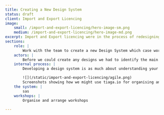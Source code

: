 ```yaml
---
title: Creating a New Design System
status: draft
client: Import and Export Licencing
image: 
    small: /import-and-export-licencing/hero-image-sm.png
    medium: /import-and-export-licencing/hero-image-md.png
excerpt: Import and Export licencing were in the process of redesigning their case management system for the management of imports and exports.
sections:
    role: |
        Work with the team to create a new Design System which case workers can use.
    actors: |
        Before we could create any designs we had to identify the main actors of our service so that we could build components suitable for their needs. Because
    internal process: |
        Developing a design system is as much about understanding your users as it is understanding the team creating it. As we developed more proposed solutions we started to encounter internal issues that made it difficult for us to work going forward. One aspect of this was a lack of leadership and direction caused primarily from a lack of []. When you're working in a large team it can be challenging to keep moment if you don't have a way to view progress. For design this can be particularly problematic because the output of design is often visuals, but visuals do not help construct the backbone of a good product or service. How do you show progress without relying on visuals?

        ![](/static/import-and-export-licencing/agile.png)
        Screenshots showing how we might use tiaga.io for organising and managing our design worklog {.f-1 .f-center}
    the system: |
        sas
    workshops: |
        Organise and arrange workshops
    
---
```

